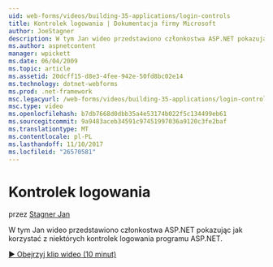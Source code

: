 ```yaml
---
uid: web-forms/videos/building-35-applications/login-controls
title: Kontrolek logowania | Dokumentacja firmy Microsoft
author: JoeStagner
description: W tym Jan wideo przedstawiono członkostwa ASP.NET pokazując jak korzystać z niektórych kontrolek logowania programu ASP.NET.
ms.author: aspnetcontent
manager: wpickett
ms.date: 06/04/2009
ms.topic: article
ms.assetid: 20dcff15-d8e3-4fee-942e-50fd8bc02e14
ms.technology: dotnet-webforms
ms.prod: .net-framework
msc.legacyurl: /web-forms/videos/building-35-applications/login-controls
msc.type: video
ms.openlocfilehash: b7db7668d0dbb35a4e53174b022f5c134499eb61
ms.sourcegitcommit: 9a9483aceb34591c97451997036a9120c3fe2baf
ms.translationtype: MT
ms.contentlocale: pl-PL
ms.lasthandoff: 11/10/2017
ms.locfileid: "26570581"
---
```

<a name="login-controls"></a>Kontrolek logowania
====================
przez [Stagner Jan](https://github.com/JoeStagner)

W tym Jan wideo przedstawiono członkostwa ASP.NET pokazując jak korzystać z niektórych kontrolek logowania programu ASP.NET.

[&#9654; Obejrzyj klip wideo (10 minut)](https://channel9.msdn.com/Blogs/ASP-NET-Site-Videos/login-controls)
